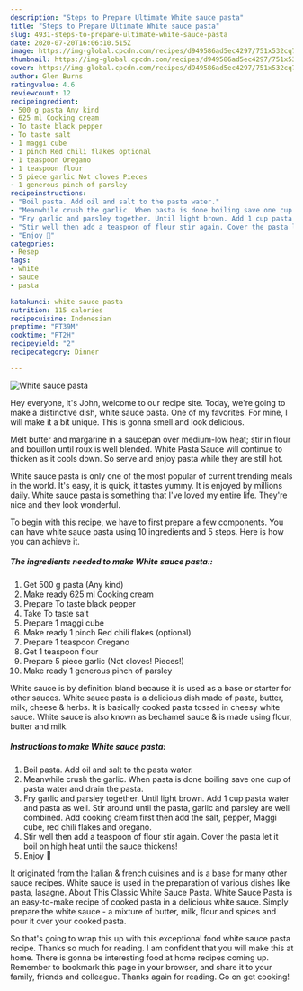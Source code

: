 ```yaml
---
description: "Steps to Prepare Ultimate White sauce pasta"
title: "Steps to Prepare Ultimate White sauce pasta"
slug: 4931-steps-to-prepare-ultimate-white-sauce-pasta
date: 2020-07-20T16:06:10.515Z
image: https://img-global.cpcdn.com/recipes/d949586ad5ec4297/751x532cq70/white-sauce-pasta-recipe-main-photo.jpg
thumbnail: https://img-global.cpcdn.com/recipes/d949586ad5ec4297/751x532cq70/white-sauce-pasta-recipe-main-photo.jpg
cover: https://img-global.cpcdn.com/recipes/d949586ad5ec4297/751x532cq70/white-sauce-pasta-recipe-main-photo.jpg
author: Glen Burns
ratingvalue: 4.6
reviewcount: 12
recipeingredient:
- 500 g pasta Any kind
- 625 ml Cooking cream
- To taste black pepper
- To taste salt
- 1 maggi cube
- 1 pinch Red chili flakes optional
- 1 teaspoon Oregano
- 1 teaspoon flour
- 5 piece garlic Not cloves Pieces
- 1 generous pinch of parsley
recipeinstructions:
- "Boil pasta. Add oil and salt to the pasta water."
- "Meanwhile crush the garlic. When pasta is done boiling save one cup of pasta water and drain the pasta."
- "Fry garlic and parsley together. Until light brown. Add 1 cup pasta water and pasta as well. Stir around until the pasta, garlic and parsley are well combined. Add cooking cream first then add the salt, pepper, Maggi cube, red chili flakes and oregano."
- "Stir well then add a teaspoon of flour stir again. Cover the pasta let it boil on high heat until the sauce thickens!"
- "Enjoy 🌸"
categories:
- Resep
tags:
- white
- sauce
- pasta

katakunci: white sauce pasta
nutrition: 115 calories
recipecuisine: Indonesian
preptime: "PT39M"
cooktime: "PT2H"
recipeyield: "2"
recipecategory: Dinner

---
```



![White sauce pasta](https://img-global.cpcdn.com/recipes/d949586ad5ec4297/751x532cq70/white-sauce-pasta-recipe-main-photo.jpg)

Hey everyone, it's John, welcome to our recipe site. Today, we're going to make a distinctive dish, white sauce pasta. One of my favorites. For mine, I will make it a bit unique. This is gonna smell and look delicious.

Melt butter and margarine in a saucepan over medium-low heat; stir in flour and bouillon until roux is well blended. White Pasta Sauce will continue to thicken as it cools down. So serve and enjoy pasta while they are still hot.

White sauce pasta is only one of the most popular of current trending meals in the world. It's easy, it is quick, it tastes yummy. It is enjoyed by millions daily. White sauce pasta is something that I've loved my entire life. They're nice and they look wonderful.


To begin with this recipe, we have to first prepare a few components. You can have white sauce pasta using 10 ingredients and 5 steps. Here is how you can achieve it.

##### The ingredients needed to make White sauce pasta::

1. Get 500 g pasta (Any kind)
1. Make ready 625 ml Cooking cream
1. Prepare To taste black pepper
1. Take To taste salt
1. Prepare 1 maggi cube
1. Make ready 1 pinch Red chili flakes (optional)
1. Prepare 1 teaspoon Oregano
1. Get 1 teaspoon flour
1. Prepare 5 piece garlic (Not cloves! Pieces!)
1. Make ready 1 generous pinch of parsley


White sauce is by definition bland because it is used as a base or starter for other sauces. White sauce pasta is a delicious dish made of pasta, butter, milk, cheese &amp; herbs. It is basically cooked pasta tossed in cheesy white sauce. White sauce is also known as bechamel sauce &amp; is made using flour, butter and milk. 

##### Instructions to make White sauce pasta:

1. Boil pasta. Add oil and salt to the pasta water.
1. Meanwhile crush the garlic. When pasta is done boiling save one cup of pasta water and drain the pasta.
1. Fry garlic and parsley together. Until light brown. Add 1 cup pasta water and pasta as well. Stir around until the pasta, garlic and parsley are well combined. Add cooking cream first then add the salt, pepper, Maggi cube, red chili flakes and oregano.
1. Stir well then add a teaspoon of flour stir again. Cover the pasta let it boil on high heat until the sauce thickens!
1. Enjoy 🌸


It originated from the Italian &amp; french cuisines and is a base for many other sauce recipes. White sauce is used in the preparation of various dishes like pasta, lasagne. About This Classic White Sauce Pasta. White Sauce Pasta is an easy-to-make recipe of cooked pasta in a delicious white sauce. Simply prepare the white sauce - a mixture of butter, milk, flour and spices and pour it over your cooked pasta. 

So that's going to wrap this up with this exceptional food white sauce pasta recipe. Thanks so much for reading. I am confident that you will make this at home. There is gonna be interesting food at home recipes coming up. Remember to bookmark this page in your browser, and share it to your family, friends and colleague. Thanks again for reading. Go on get cooking!
